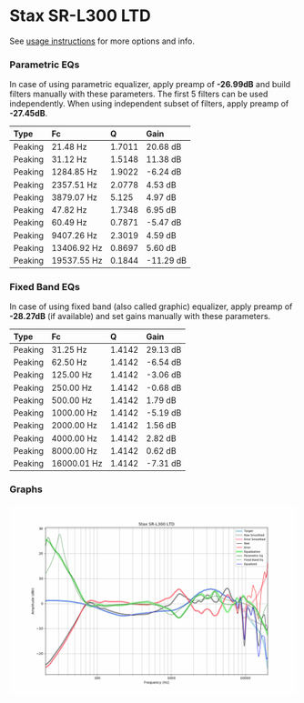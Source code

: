 # Stax SR-L300 LTD
See [usage instructions](https://github.com/jaakkopasanen/AutoEq#usage) for more options and info.

### Parametric EQs
In case of using parametric equalizer, apply preamp of **-26.99dB** and build filters manually
with these parameters. The first 5 filters can be used independently.
When using independent subset of filters, apply preamp of **-27.45dB**.

| Type    | Fc          |      Q | Gain      |
|:--------|:------------|:-------|:----------|
| Peaking | 21.48 Hz    | 1.7011 | 20.68 dB  |
| Peaking | 31.12 Hz    | 1.5148 | 11.38 dB  |
| Peaking | 1284.85 Hz  | 1.9022 | -6.24 dB  |
| Peaking | 2357.51 Hz  | 2.0778 | 4.53 dB   |
| Peaking | 3879.07 Hz  | 5.125  | 4.97 dB   |
| Peaking | 47.82 Hz    | 1.7348 | 6.95 dB   |
| Peaking | 60.49 Hz    | 0.7871 | -5.47 dB  |
| Peaking | 9407.26 Hz  | 2.3019 | 4.59 dB   |
| Peaking | 13406.92 Hz | 0.8697 | 5.60 dB   |
| Peaking | 19537.55 Hz | 0.1844 | -11.29 dB |

### Fixed Band EQs
In case of using fixed band (also called graphic) equalizer, apply preamp of **-28.27dB**
(if available) and set gains manually with these parameters.

| Type    | Fc          |      Q | Gain     |
|:--------|:------------|:-------|:---------|
| Peaking | 31.25 Hz    | 1.4142 | 29.13 dB |
| Peaking | 62.50 Hz    | 1.4142 | -6.54 dB |
| Peaking | 125.00 Hz   | 1.4142 | -3.06 dB |
| Peaking | 250.00 Hz   | 1.4142 | -0.68 dB |
| Peaking | 500.00 Hz   | 1.4142 | 1.79 dB  |
| Peaking | 1000.00 Hz  | 1.4142 | -5.19 dB |
| Peaking | 2000.00 Hz  | 1.4142 | 1.56 dB  |
| Peaking | 4000.00 Hz  | 1.4142 | 2.82 dB  |
| Peaking | 8000.00 Hz  | 1.4142 | 0.62 dB  |
| Peaking | 16000.01 Hz | 1.4142 | -7.31 dB |

### Graphs
![](./Stax%20SR-L300%20LTD.png)